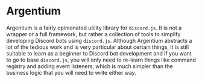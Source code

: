 # Argentium

Argentium is a fairly opinionated utility library for `discord.js`. It is not a wrapper or a full framework, but rather a collection of tools to simplify developing Discord bots using `discord.js`. Although Argentium abstracts a lot of the tedious work and is very particular about certain things, it is still suitable to learn as a beginner to Discord bot development and if you want to go to base `discord.js`, you will only need to re-learn things like command registry and adding event listeners, which is much simpler than the business logic that you will need to write either way.